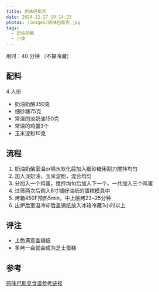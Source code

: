 ```yaml
---
title: 原味巴斯克
date: 2024-12-27 19:14:23
photos: /images/原味巴斯克.jpg
tags:
  - 奶油奶酪
  - 小食
---
```


用时：40 分钟 （不算冷藏）

## 配料

4 人份

- 奶油奶酪350克
- 细砂糖75克
- 常温的淡奶油150克
- 常温的鸡蛋3个
- 玉米淀粉10克

<!--more-->

## 流程

1. 奶油奶酪室温or隔水软化后加入细砂糖用刮刀搅拌均匀
2. 加入淡奶油，玉米淀粉，混合均匀
3. 分加入一个鸡蛋，搅拌均匀后加入下一个，一共加入三个鸡蛋
4. 过筛两次后倒入6寸铺好油纸的蛋糕模具中
5. 烤箱450F预热5min，中上层烤23~25分钟
6. 出炉后室温冷却后盖锡纸放入冰箱冷藏3小时以上

## 评注

- 上色满意盖锡纸
- 多烤一会就会成为芝士蛋糕

## 参考

[原味巴斯克食谱参考链接](http://xhslink.com/a/hw3DMoJ2qmw2 "打开参考链接")
